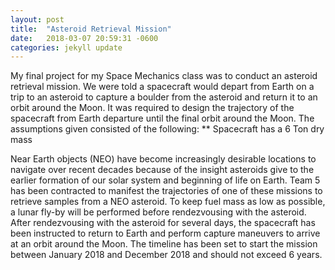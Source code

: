 ```yaml
---
layout: post
title:  "Asteroid Retrieval Mission"
date:   2018-03-07 20:59:31 -0600
categories: jekyll update
---
```

My final project for my Space Mechanics class was to conduct an asteroid retrieval mission. We were told a spacecraft would depart from Earth on a trip to an asteroid to capture a boulder from the asteroid and return it to an orbit around the Moon. It was required to design the trajectory of the spacecraft from Earth departure until the final orbit around the Moon. The assumptions given consisted of the following:
** Spacecraft has a 6 Ton dry mass


Near Earth objects (NEO) have become increasingly desirable  locations to navigate over recent decades because  of the insight asteroids give to the earlier formation of our solar system and beginning of life on Earth. Team 5 has been contracted to manifest the trajectories of one of these missions to retrieve samples from a NEO asteroid. To keep fuel mass as low as possible, a lunar fly-by will be performed before rendezvousing with the asteroid. After rendezvousing with the asteroid for several days, the spacecraft has been instructed to return to Earth and perform capture maneuvers to arrive at an orbit around the Moon. The timeline has been set to start the mission between January 2018 and December 2018 and should not exceed 6 years.
